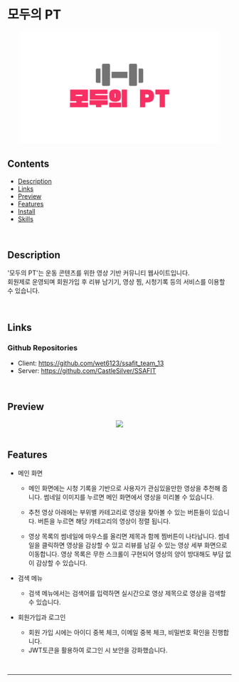 # 모두의 PT

<div align='center'>
  <!-- logo -->
  <img src='./images/Logo.png' width= 450px>
</div>

## Contents
- [Description](#description)  
- [Links](#links)  
- [Preview](#preview)  
- [Features](#features)  
- [Install](#install)  
- [Skills](#skills)  

<br>

## Description
'모두의 PT'는 운동 콘텐츠를 위한 영상 기반 커뮤니티 웹사이트입니다.  
회원제로 운영되며 회원가입 후 리뷰 남기기, 영상 찜, 시청기록 등의 서비스를 이용할 수 있습니다.

<br>

## Links
### Github Repositories
- Client: https://github.com/wet6123/ssafit_team_13
- Server: https://github.com/CastleSilver/SSAFIT

<br>

## Preview

<div align='center'>
  <!-- preview -->
  <img src='./images/preview.gif' width= 450px>
</div>

<br>

## Features
- 메인 화면  

  - 메인 화면에는 시청 기록을 기반으로 사용자가 관심있을만한 영상을 추천해 줍니다. 썸네일 이미지를 누르면 메인 화면에서 영상을 미리볼 수 있습니다.  
  - 추천 영상 아래에는 부위별 카테고리로 영상을 찾아볼 수 있는 버튼들이 있습니다. 버튼을 누르면 해당 카테고리의 영상이 정렬 됩니다.  

  - 영상 목록의 썸네일에 마우스를 올리면 제목과 함께 찜버튼이 나타납니다. 썸네일을 클릭하면 영상을 감상할 수 있고 리뷰를 남길 수 있는 영상 세부 화면으로 이동합니다. 영상 목록은 무한 스크롤이 구현되어 영상의 양이 방대해도 부담 없이 감상할 수 있습니다.
  
- 검색 메뉴    

  - 검색 메뉴에서는 검색어를 입력하면 실시간으로 영상 제목으로 영상을 검색할 수 있습니다.
  
- 회원가입과 로그인  

  - 회원 가입 시에는 아이디 중복 체크, 이메일 중복 체크, 비밀번호 확인을 진행합니다. 
  - JWT토큰을 활용하여 로그인 시 보안을 강화했습니다.
  
<br>

<hr>

<!-- ### $$$$$$ 작성중 $$$$$$

<hr>

## Install


<br>

## Skills

<br>

## Project setup
```
npm install
```

### Compiles and hot-reloads for development
```
npm run serve
```

### Compiles and minifies for production
```
npm run build
```

### Lints and fixes files
```
npm run lint
```

### Customize configuration
See [Configuration Reference](https://cli.vuejs.org/config/).
 -->
